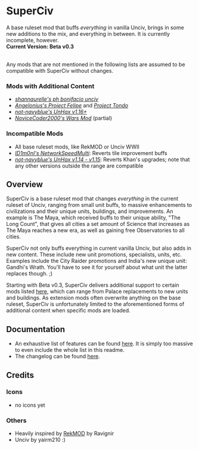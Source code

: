 # SuperCiv
A base ruleset mod that buffs *everything* in vanilla Unciv, brings in some new additions to the mix, and everything in between. 
It is currently incomplete, however.<br>
**Current Version: Beta v0.3**<br>

<br>Any mods that are not mentioned in the following lists are assumed to be compatible with SuperCiv without changes.
### Mods with Additional Content
- [*shannaurelle's ph bonifacio unciv*](https://github.com/shannaurelle/ph-bonifacio-unciv)
- [*Angelonius's Project Felipe*](https://github.com/Angelonius/Project-Felipe) and [*Project Tondo*](https://github.com/Angelonius/Project-Tondo)
- [*not-navyblue's UnHax v1.16+*](https://github.com/not-navyblue/UnHax)
- [*NoviceCoder2000's Wars Mod*](https://github.com/NoviceCoder2000/Wars-Mod) (partial)

### Incompatible Mods
- All base ruleset mods, like RekMOD or Unciv WWII
- [*ID1m0nI's NetworkSpeedMulti*](https://github.com/ID1m0nI/NetworkSpeedMulti): Reverts tile improvement buffs
- [*not-navyblue's UnHax v1.14 - v1.15*](https://github.com/not-navyblue/UnHax): Reverts Khan's upgrades; note that any other versions outside the range are compatible

## Overview
SuperCiv is a base ruleset mod that changes *everything* in the current ruleset of Unciv, ranging from small unit buffs, to massive 
enhancements to civilizations and their unique units, buildings, and improvements. An example is The Maya, which received buffs to 
their unique ability, "The Long Count", that gives all cities a set amount of Science that increases as The Maya reaches a new era, 
as well as gaining free Observatories to all cities.<br>

SuperCiv not only buffs everything in current vanilla Unciv, but also adds in new content. These include new unit promotions, specialists, 
units, etc. Examples include the City Raider promotions and India's new unique unit: Gandhi's Wrath. You'll have to see it for yourself about 
what unit the latter replaces though. ;)<br>

Starting with Beta v0.3, SuperCiv delivers additional support to certain mods listed [here](#mods-with-additional-content), which can range 
from Palace replacements to new units and buildings. As extension mods often overwrite anything on the base ruleset, SuperCiv is unfortunately 
limited to the aforementioned forms of additional content when specific mods are loaded.<br>

## Documentation
- An exhaustive list of features can be found [here](https://github.com/not-navyblue/SuperCiv/blob/main/Changelist.md). 
It is simply too massive to even include the whole list in this readme.
- The changelog can be found [here](https://github.com/not-navyblue/SuperCiv/blob/main/Changelog.md).

## Credits
### Icons
- no icons yet
### Others
- Heavily inspired by [RekMOD](https://github.com/Ravignir/RekMOD) by Ravignir
- Unciv by yairm210 :)
